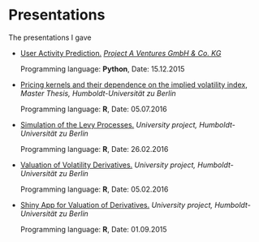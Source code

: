 # Presentations
The presentations I gave

+ [User Activity Prediction.](https://github.com/romanlykhnenko/Presentations/blob/master/user_activity_15_12_2015.pdf) [*Project A Ventures GmbH & Co. KG*](https://www.project-a.com/de) 

  Programming language: **Python**, Date: 15.12.2015

+ [Pricing kernels and their dependence on the implied volatility index](https://github.com/romanlykhnenko/Presentations/blob/master/MasterThesisSlides.pdf), *Master Thesis, Humboldt-Universität zu Berlin* 

  Programming language: **R**, Date: 05.07.2016
  
+ [Simulation of the Levy Processes.](https://github.com/romanlykhnenko/Presentations/blob/master/Simulation_of_Levy_Processes.pdf) *University project, Humboldt-Universität zu Berlin*

  Programming language: **R**, Date: 26.02.2016

+ [Valuation of Volatility Derivatives.](https://github.com/romanlykhnenko/Presentations/blob/master/ValuationVolaOptions.pdf) *University project, Humboldt-Universität zu Berlin*

  Programming language: **R**, Date: 05.02.2016

+ [Shiny App for Valuation of Derivatives.](https://github.com/romanlykhnenko/Presentations/blob/master/ShinyAppForDerivativeValuation.pdf) *University project, Humboldt-Universität zu Berlin*

  Programming language: **R**, Date: 01.09.2015




